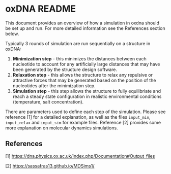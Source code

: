 # oxDNA README

This document provides an overview of how a simulation in oxdna should be set up and run. For more detailed information see the References section below.   

Typically 3 rounds of simulation are run sequentially on a structure in oxDNA:  
1. **Minimization step** - this minimizes the distances between each nucleotide to account for any artificially large distances that may have been generated by the structure design software.  
2. **Relaxation step** - this allows the structure to relax any repulsive or attractive forces that may be generated based on the position of the nucleotides after the minimization step.   
3. **Simulation step** - this step allows the structure to fully equilibriate and reach a steady state configuration in realistic environmental conditions (temperature, salt concentration).   

There are parameters used to define each step of the simulation. Please see reference [1] for a detailed explanation, as well as the files `input_min`, `input_relax` and `input_sim` for example files. Reference [2] provides some more explanation on molecular dynamics simulations.

## References

[1] https://dna.physics.ox.ac.uk/index.php/Documentation#Output_files

[2] https://sassafras13.github.io/MDSims1/
